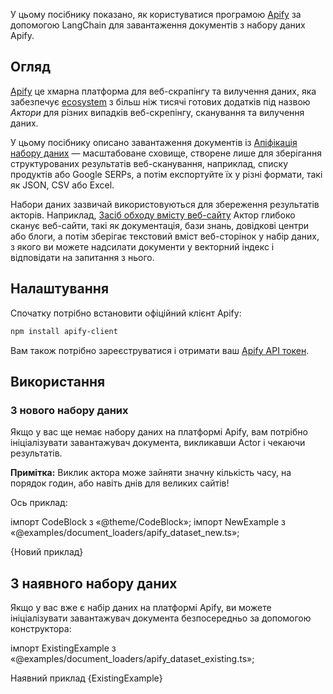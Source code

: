 

У цьому посібнику показано, як користуватися програмою [Apify](https://apify.com) за допомогою LangChain для завантаження документів з набору даних Apify.

## Огляд

[Apify](https://apify.com) це хмарна платформа для веб-скрапінгу та вилучення даних, яка забезпечує [ecosystem](https://apify.com/store) з більш ніж тисячі готових додатків під назвою _Актори_ для різних випадків веб-скрепінгу, сканування та вилучення даних.

У цьому посібнику описано завантаження документів із [Апіфікація набору даних](https://docs.apify.com/platform/storage/dataset) — масштабоване сховище, створене лише для зберігання структурованих результатів веб-сканування, наприклад, списку продуктів або Google SERPs, а потім експортуйте їх у різні формати, такі як JSON, CSV або Excel.

Набори даних зазвичай використовуються для збереження результатів акторів. Наприклад, [Засіб обходу вмісту веб-сайту](https://apify.com/apify/website-content-crawler) Актор глибоко сканує веб-сайти, такі як документація, бази знань, довідкові центри або блоги, а потім зберігає текстовий вміст веб-сторінок у набір даних, з якого ви можете надсилати документи у векторний індекс і відповідати на запитання з нього.

## Налаштування

Спочатку потрібно встановити офіційний клієнт Apify:


```bash npm2yarn
npm install apify-client
```

Вам також потрібно зареєструватися і отримати ваш [Apify API токен](https://console.apify.com/account/integrations).

## Використання

### З нового набору даних

Якщо у вас ще немає набору даних на платформі Apify, вам потрібно ініціалізувати завантажувач документа, викликавши Actor і чекаючи результатів.

**Примітка:** Виклик актора може зайняти значну кількість часу, на порядок годин, або навіть днів для великих сайтів!

Ось приклад:

імпорт CodeBlock з «@theme/CodeBlock»; імпорт NewExample з «@examples/document_loaders/apify_dataset_new.ts»;

<CodeBlock language="typescript">{Новий приклад}</CodeBlock>

## З наявного набору даних

Якщо у вас вже є набір даних на платформі Apify, ви можете ініціалізувати завантажувач документа безпосередньо за допомогою конструктора:

імпорт ExistingExample з «@examples/document_loaders/apify_dataset_existing.ts»;

<CodeBlock language="typescript">Наявний приклад {ExistingExample}</CodeBlock>
